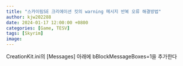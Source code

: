 ```yaml
---
title: "스카이림SE 크리에이션 킷의 warning 메시지 반복 오류 해결방법"
author: kjw202288
date: 2024-01-17 12:00:00 +0800
categories: [Game, TESV]
tags: [Skyrim]
image:
---
```


CreationKit.ini의 [Messages] 아래에 bBlockMessageBoxes=1을 추가한다